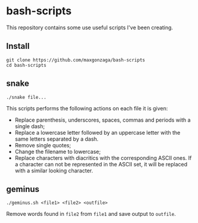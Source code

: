 # bash-scripts

This repository contains some use useful scripts I've been creating.

## Install

    git clone https://github.com/maxgonzaga/bash-scripts
    cd bash-scripts

## snake

    ./snake file...
This scripts performs the following actions on each file it is given:

- Replace parenthesis, underscores, spaces, commas and periods with a single dash;
- Replace a lowercase letter followed by an uppercase letter with the same letters separated by a dash.
- Remove single quotes;
- Change the filename to lowercase;
- Replace characters with diacritics with the corresponding ASCII ones. If a character can not be represented in the ASCII set, it will be replaced  with a similar looking character.

## geminus

    ./geminus.sh <file1> <file2> <outfile>

Remove words found in `file2` from `file1` and save output to `outfile`.
